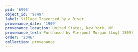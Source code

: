 ```yaml
---
pid: '6995'
object_id: '9749'
label: Village Traversed by a River
provenance_date: '1909'
provenance_location: United States, New York, NY
provenance_text: Purchased by Pierpont Morgan (Lugt 1509)
order: '2346'
collection: provenance
---
```

